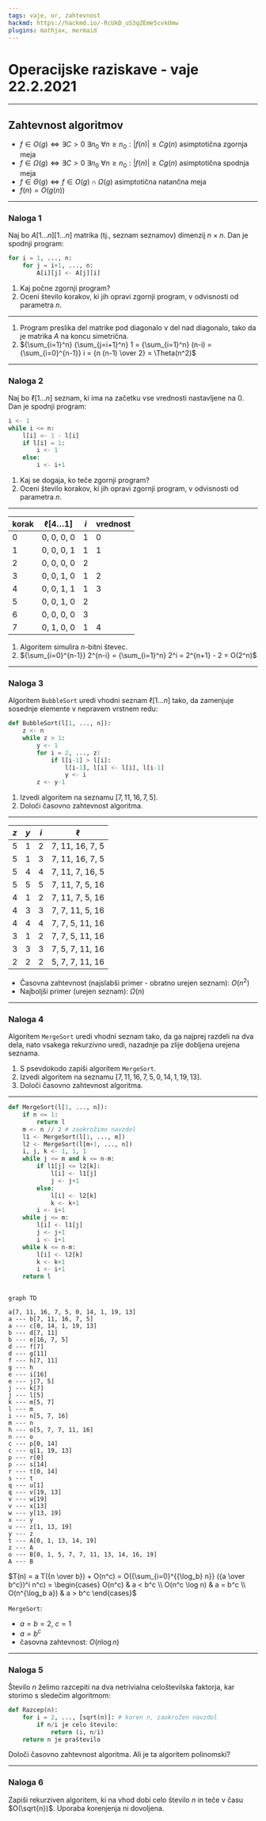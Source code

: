 ```yaml
---
tags: vaje, or, zahtevnost
hackmd: https://hackmd.io/-RcUkD_uS3qZEme5cvkOmw
plugins: mathjax, mermaid
---
```

# Operacijske raziskave - vaje 22.2.2021

---

## Zahtevnost algoritmov

* $f \in O(g) \iff \exists C > 0 \ \exists {n_0} \ \forall n \ge {n_0} : \vert f(n) \vert \le C g(n)$ asimptotična zgornja meja
* $f \in \Omega(g) \iff \exists C > 0 \ \exists {n_0} \ \forall n \ge {n_0} : \vert f(n) \vert \ge C g(n)$ asimptotična spodnja meja
* $f \in \Theta(g) \iff f \in O(g) \cap \Omega(g)$ asimptotična natančna meja
* $f(n) = O(g(n))$

---

### Naloga 1

Naj bo $A[1 \dots n][1 \dots n]$ matrika (tj., seznam seznamov) dimenzij $n \times n$. Dan je spodnji program:

```python
for i = 1, ..., n:
    for j = i+1, ..., n:
        A[i][j] <- A[j][i]
```

1. Kaj počne zgornji program?
2. Oceni število korakov, ki jih opravi zgornji program, v odvisnosti od parametra $n$.

----

1. Program preslika del matrike pod diagonalo v del nad diagonalo, tako da je matrika $A$ na koncu simetrična.
2. ${\sum_{i=1}^n} {\sum_{j=i+1}^n} 1 = {\sum_{i=1}^n} (n-i) = {\sum_{i=0}^{n-1}} i = {n (n-1) \over 2} = \Theta(n^2)$

---

### Naloga 2

Naj bo $\ell[1 \dots n]$ seznam, ki ima na začetku vse vrednosti nastavljene na $0$. Dan je spodnji program:

```python
i <- 1
while i <= n:
    l[i] <- 1 - l[i]
    if l[i] = 1:
        i <- 1
    else:
        i <- i+1
```

1. Kaj se dogaja, ko teče zgornji program?
2. Oceni število korakov, ki jih opravi zgornji program, v odvisnosti od parametra $n$.

----

| korak | $\ell[4 \dots 1]$ | $i$ | vrednost |
| ----- | ----------------- | --- | -------- |
|     0 | 0, 0, 0, 0        |   1 | 0
|     1 | 0, 0, 0, 1        |   1 | 1
|     2 | 0, 0, 0, 0        |   2 |
|     3 | 0, 0, 1, 0        |   1 | 2
|     4 | 0, 0, 1, 1        |   1 | 3
|     5 | 0, 0, 1, 0        |   2 |
|     6 | 0, 0, 0, 0        |   3 |
|     7 | 0, 1, 0, 0        |   1 | 4

1. Algoritem simulira $n$-bitni števec.
2. ${\sum_{i=0}^{n-1}} 2^{n-i} = {\sum_{i=1}^n} 2^i = 2^{n+1} - 2 = O(2^n)$

---

### Naloga 3

Algoritem `BubbleSort` uredi vhodni seznam $\ell[1 \dots n]$ tako,
da zamenjuje sosednje elemente v nepravem vrstnem redu:

```python
def BubbleSort(l[1, ..., n]):
    z <- n
    while z > 1:
        y <- 1
        for i = 2, ..., z:
            if l[i-1] > l[i]:
                l[i-1], l[i] <- l[i], l[i-1]
                y <- i
        z <- y-1
```

1. Izvedi algoritem na seznamu $[7, 11, 16, 7, 5]$.
2. Določi časovno zahtevnost algoritma.

----

| $z$ | $y$ | $i$ | $\ell$ |
| --- | --- | --- | ------ |
|   5 |   1 |   2 | 7, 11, 16, 7, 5
|   5 |   1 |   3 | 7, 11, 16, 7, 5
|   5 |   4 |   4 | 7, 11, 7, 16, 5
|   5 |   5 |   5 | 7, 11, 7, 5, 16
|   4 |   1 |   2 | 7, 11, 7, 5, 16
|   4 |   3 |   3 | 7, 7, 11, 5, 16
|   4 |   4 |   4 | 7, 7, 5, 11, 16
|   3 |   1 |   2 | 7, 7, 5, 11, 16
|   3 |   3 |   3 | 7, 5, 7, 11, 16
|   2 |   2 |   2 | 5, 7, 7, 11, 16

* Časovna zahtevnost (najslabši primer - obratno urejen seznam): $O(n^2)$
* Najboljši primer (urejen seznam): $\Omega(n)$

---

### Naloga 4

Algoritem `MergeSort` uredi vhodni seznam tako, da ga najprej razdeli na dva dela, nato vsakega rekurzivno uredi, nazadnje pa zlije dobljena urejena seznama.

1. S psevdokodo zapiši algoritem `MergeSort`.
2. Izvedi algoritem na seznamu $[7, 11, 16, 7, 5, 0, 14, 1, 19, 13]$.
3. Določi časovno zahtevnost algoritma.

----

```python
def MergeSort(l[1, ..., n]):
    if n <= 1:
        return l
    m <- n // 2 # zaokrožimo navzdol
    l1 <- MergeSort(l[1, ..., m])
    l2 <- MergeSort(l[m+1, ..., n])
    i, j, k <- 1, 1, 1
    while j <= m and k <= n-m:
        if l1[j] <= l2[k]:
            l[i] <- l1[j]
            j <- j+1
        else:
            l[i] <- l2[k]
            k <- k+1
        i <- i+1
    while j <= m:
        l[i] <- l1[j]
        j <- j+1
        i <- i+1
    while k <= n-m:
        l[i] <- l2[k]
        k <- k+1
        i <- i+1
    return l
    
```

```mermaid
graph TD

a[7, 11, 16, 7, 5, 0, 14, 1, 19, 13]
a --- b[7, 11, 16, 7, 5]
a --- c[0, 14, 1, 19, 13]
b --- d[7, 11]
b --- e[16, 7, 5]
d --- f[7]
d --- g[11]
f --- h[7, 11]
g --- h
e --- i[16]
e --- j[7, 5]
j --- k[7]
j --- l[5]
k --- m[5, 7]
l --- m
i --- n[5, 7, 16]
m --- n
h --- o[5, 7, 7, 11, 16]
n --- o
c --- p[0, 14]
c --- q[1, 19, 13]
p --- r[0]
p --- s[14]
r --- t[0, 14]
s --- t
q --- u[1]
q --- v[19, 13]
v --- w[19]
v --- x[13]
w --- y[13, 19]
x --- y
u --- z[1, 13, 19]
y --- z
t --- A[0, 1, 13, 14, 19]
z --- A
o --- B[0, 1, 5, 7, 7, 11, 13, 14, 16, 19]
A --- B
```

$T(n) = a T({n \over b}) + O(n^c) = O({\sum_{i=0}^{{\log_b} n}} ({a \over b^c})^i n^c) = \begin{cases}
O(n^c) & a < b^c \\
O(n^c \log n) & a = b^c \\
O(n^{\log_b a}) & a > b^c
\end{cases}$

`MergeSort`:
* $a = b = 2$, $c = 1$
* $a = b^c$
* časovna zahtevnost: $O(n \log n)$

---

### Naloga 5

Število $n$ želimo razcepiti na dva netrivialna celoštevilska faktorja, kar storimo s sledečim algoritmom:

```python
def Razcep(n):
    for i = 2, ..., [sqrt(n)]: # koren n, zaokrožen navzdol
        if n/i je celo število:
            return (i, n/i)
    return n je praštevilo
```

Določi časovno zahtevnost algoritma. Ali je ta algoritem polinomski?

---

### Naloga 6

Zapiši rekurziven algoritem, ki na vhod dobi celo število $n$ in teče v času $O(\sqrt{n})$. Uporaba korenjenja ni dovoljena.
